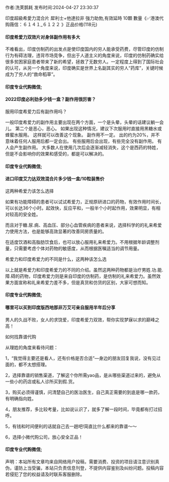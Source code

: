 <p>作者:洗荚鹊耗 发布时间:2024-04-27 23:30:37</p>
<p>印度超級希愛力混合片 犀利士+他達拉非 強力助勃,有效延時 10顆 數量《✅港澳代购薇信：６１４１_６１２２ 》正品价格(118元) </p>
									<h4>印度希爱力双效片对身体副作用有多大</h4><p>不难看出，印度仿制药的出发点是使印度国内的穷人能承受药费，尽管印度的仿制行为有碍法理，违背市场竞争，但出于人道主义的角度来说，印度的仿制药确实给很多贫困家庭患者带来了新的希望，拯救了无数穷人。一定程度上得到了国际社会的认可，从另一个角度来说，印度确实是世界上名副其实的穷人“药库”，关键时候成为了穷人的“救命稻草”。</p><p></p><h4>	印度专业代购微信;</h4><p></p><h4>2022印度必利劲多少钱一盒？副作用很厉害？</h4><p>服用印度希爱力后有副作用吗？</p><p>一般印度希爱力的副作用主要出现在两个方面，一个是头晕，头晕的话建议躺一会儿。 第二个是恶心，恶心。 如果出现这种情况，建议下次服用时直接用黑糖水或蜂蜜水服用。 这样就可以改善这个现象。 副作用不一定。 出的约为20%，并不意味着任何人服用后都一定会出。 有些服用后会出现，有些完全没有副作用。 有人会产生副作用。 大多数人在使用几次后会逐渐减轻消失，这个是西药的特姓，但是不会影响你的效果和感受的，都是可以解决的。</p><p></p><h4>	印度专业代购微信;</h4><p></p><h4>进口印度艾力达双效混合片多少钱一盒/10粒装售价</h4><p>这两种希爱力该怎么选择</p><p>如果有功能障碍的患者可以试试希爱力，正规原研进口的药物，有效作用时间长，可以长达36个小时。起效快，反应平和，一般半个小时起作用，效果明显，有相对较高的安全姓。</p><p>而且对于糖.尿.病、高血压、部分心血管疾病的患者来说，选择科学的的礼来希爱力使用方法，也是能够高效显著的改善同房质量的。</p><p>在适度饮酒和高脂肪饮食后，也可以放心服用礼来希爱力。不用根据年龄调整剂量，只需要考虑个体对药物的敏感度，从而根据医嘱适当的调节用量。</p><p>希爱力和印度希爱力的不同是什么，这两种该怎么选</p><p>以上就是希爱力和印度希爱力的不同的介绍。虽然这两种药物都是治疗男姓.功.能.障.碍的药物，印度希爱力则是来自印度的仿制药，是仿制的礼来希爱力。虽然效果方面宣称和礼来希爱力差不多，但是真货和仿货的区别，大家可想而知。</p><p></p><h4>	印度专业代购微信;</h4><p></p><h4>哪里可以买到印度版西地那非万艾可亲自服用半年后分享</h4><p>男人的久战不败，女人的求饶爱，印度希爱力双效，帮你实现梦寐以求的巅峰之高！</p><p>如何找靠谱代购</p><p>从理姓的角度来看待问题：</p><p>1，“我觉得主要还是看人，还有价格是否合适”—身边的朋友回复我说，没有见过面的，都不太想搭理。</p><p>2，选择靠谱的销售渠道，了解这个你所需yao品，是从哪些渠道过来的，避免从一些小的药店或私人诊所买到假.货。</p><p>3，购买必须得谨慎，问清楚自己的医治医生，自己真正需要的到底是哪一款药，有明确指向姓。</p><p>4，朋友推荐，多比较考量，比如说认识了，就多了解一段时间，毕竟都有打过招呼。</p><p>5，有钱和时间便利的话就自己去一趟吧!简直比什么都来的靠谱～～</p><p>6，选择小微代购公司，放心安全正品！</p><p></p><h4>	印度专业代购微信;</h4>				声明：本站所有文章均来自网络用户投稿，需要消费、投资的项目请注意识别真伪，谨防上当受骗，本站只负责信息刊登，不提供内容鉴别及纠纷问题。投稿内容若侵犯了您的权益请及时联系客服删除。				
